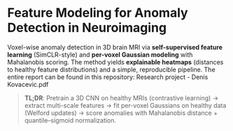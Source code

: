 # Feature Modeling for Anomaly Detection in Neuroimaging

Voxel-wise anomaly detection in 3D brain MRI via **self-supervised feature learning** (SimCLR-style) and **per-voxel Gaussian modeling** with Mahalanobis scoring. The method yields **explainable heatmaps** (distances to healthy feature distributions) and a simple, reproducible pipeline. The entire report can be found in this repository: Research project - Denis Kovacevic.pdf

> **TL;DR**: Pretrain a 3D CNN on healthy MRIs (contrastive learning) → extract multi-scale features → fit per-voxel Gaussians on healthy data (Welford updates) → score anomalies with Mahalanobis distance + quantile–sigmoid normalization.
